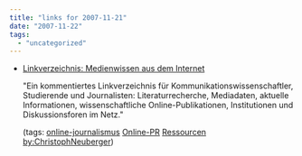 ```yaml
---
title: "links for 2007-11-21"
date: "2007-11-22"
tags: 
  - "uncategorized"
---
```


- [Linkverzeichnis: Medienwissen aus dem Internet](http://medienwissen.uni-muenster.de/#7)
    
    "Ein kommentiertes Linkverzeichnis für Kommunikationswissenschaftler, Studierende und Journalisten: Literaturrecherche, Mediadaten, aktuelle Informationen, wissenschaftliche Online-Publikationen, Institutionen und Diskussionsforen im Netz."
    
    (tags: [online-journalismus](http://del.icio.us/heinzwittenbrink/online-journalismus) [Online-PR](http://del.icio.us/heinzwittenbrink/Online-PR) [Ressourcen](http://del.icio.us/heinzwittenbrink/Ressourcen) [by:ChristophNeuberger](http://del.icio.us/heinzwittenbrink/by:ChristophNeuberger))
